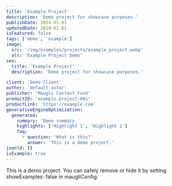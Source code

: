 ```yaml
---
title: 'Example Project'
description: 'Demo project for showcase purposes.'
publishDate: 2024-01-01
updatedDate: 2024-01-01
isFeatured: false
tags: ['demo', 'example']
image:
  src: '/img/examples/projects/example_project.webp'
  alt: 'Example Project Demo'
seo:
  title: 'Example Project'
  description: 'Demo project for showcase purposes.'

client: 'Demo Client'
author: 'default-autor'
publisher: 'Maugli Content Farm'
productID: 'example-project-001'
productLink: 'https://example.com'
generativeEngineOptimization:
  generated:
    summary: 'Demo summary.'
    highlights: ['Highlight 1', 'Highlight 2']
    faq:
      - question: 'What is this?'
        answer: 'This is a demo project.'
jsonld: {}
isExample: true
---
```


This is a demo project. You can safely remove or hide it by setting showExamples: false in maugliConfig.
